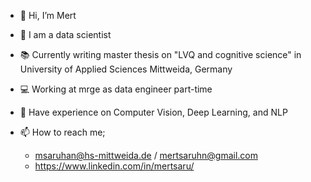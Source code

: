 - 👋 Hi, I’m Mert
- 👀 I am a data scientist
- 📚 Currently writing master thesis on "LVQ and cognitive science" in University of Applied Sciences Mittweida, Germany
- 💻 Working at mrge as data engineer part-time
- 🦾 Have experience on Computer Vision, Deep Learning, and NLP
        
- 📫 How to reach me;
    - msaruhan@hs-mittweida.de / mertsaruhn@gmail.com
    - https://www.linkedin.com/in/mertsaru/

<!---
mertsaru/mertsaru is a ✨ special ✨ repository because its `README.md` (this file) appears on your GitHub profile.
You can click the Preview link to take a look at your changes.
--->
